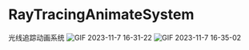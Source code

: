 # RayTracingAnimateSystem
光线追踪动画系统
![GIF 2023-11-7 16-31-22](https://github.com/KONG-Y/RayTracingAnimateSystem/assets/31161653/8359171c-7e93-4d73-89f3-f2b8c3b0c461)
![GIF 2023-11-7 16-35-02](https://github.com/KONG-Y/RayTracingAnimateSystem/assets/31161653/ee5b2eef-433c-43c0-b260-d027363b2564)


